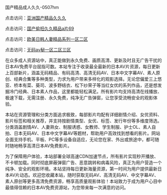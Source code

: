 国产精品成人久久-0507hm


点击访问：<a href="https://gda-c7m.pages.dev/">亚洲国产精品久久久</a>

点击访问：<a href="https://bsdf-5f5.pages.dev/">国产偷抇久久精品a片69</a>

点击访问：<a href="https://tfda.pages.dev/">欧美日韩人妻精品系列一区二区</a>

点击访问：<a href="https://gsd-agv.pages.dev/">无码av秘一区二区三区</a>



在众多成人资源站中，真正能做到永久免费、画质高清、更新及时且无广告干扰的日本AV免费平台屈指可数。本站专注于收录最全最新的日本AV片资源，每日更新上百部新片，涵盖无码精品、有码高清、高清无码AV、日本中文字幕AV、素人原创、经典合集等多种类型，力求为用户带来多样化的观影选择。无论您偏爱三上悠亚、桥本有菜、葵司、波多野结衣、松下纱荣子等当红女优的系列作品，还是想发掘冷门经典、日本素人作品，这里都能轻松满足。所有影片均支持高清在线播放、极速下载，无需注册、永久免费，纯净无广告弹窗，让您享受流畅安全的观影体验。

本站在资源管理和分类方面追求极致，每部影片均配有详细剧情介绍、女优资料、影片标签和相关推荐，并支持按剧情类型、女优、标签、发行年份等多维度筛选。分类涵盖剧情AV、人妻熟女、制服诱惑、女教师、学生制服、护士OL、素人自拍、日本无码AV、日本中文字幕AV等题材，帮助用户高效找到想看的影片。网站全面支持手机、平板、PC等多设备自适应，无论您在家、外出或旅途中，都可随时随地畅享高清日本AV免费影片。

为了保障用户体验，本站部署全球高速CDN加速节点，所有影片实现秒开播放、不卡顿加载。同时彻底屏蔽弹窗广告、恶意跳转和病毒风险，真正为用户营造一个纯净、安全的观影环境。本站坚持每日更新海量资源，第一时间为用户提供最新日本AV片动态。欢迎您收藏本站，随时获取无码AV、高清无码AV、中文字幕AV、素人原创等更多高清免费资源，畅享高质量观影体验！本站致力于成为用户心目中最值得信赖的日本AV免费资源站，为您带来每一次满意的访问。


<span style="display:none;">[Canonical link](https://github.com/cc74549/540354 ）</span>

